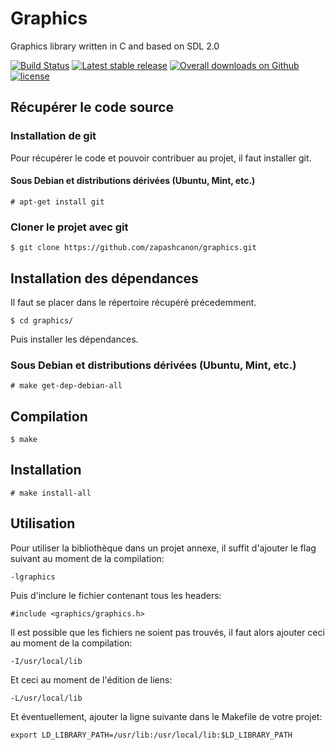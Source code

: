# Graphics

Graphics library written in C and based on SDL 2.0

[![Build Status](https://travis-ci.org/zapashcanon/graphics.svg?branch=master)](https://travis-ci.org/zapashcanon/graphics)
[![Latest stable release](https://img.shields.io/github/release/zapashcanon/graphics.svg?maxAge=2592000)](https://github.com/zapashcanon/graphics/releases)
[![Overall downloads on Github](https://img.shields.io/github/downloads/zapashcanon/graphics/total.svg?maxAge=2592000)](https://github.com/zapashcanon/graphics/releases)
[![license](https://img.shields.io/github/license/zapashcanon/graphics.svg?maxAge=2592000)](http://unlicense.org/)

## Récupérer le code source

### Installation de git

Pour récupérer le code et pouvoir contribuer au projet, il faut installer git.

#### Sous Debian et distributions dérivées (Ubuntu, Mint, etc.)

    # apt-get install git

### Cloner le projet avec git

    $ git clone https://github.com/zapashcanon/graphics.git

## Installation des dépendances

Il faut se placer dans le répertoire récupéré précedemment.

    $ cd graphics/

Puis installer les dépendances.

### Sous Debian et distributions dérivées (Ubuntu, Mint, etc.)

    # make get-dep-debian-all

## Compilation

    $ make

## Installation

    # make install-all

## Utilisation

Pour utiliser la bibliothèque dans un projet annexe, il suffit d'ajouter le flag suivant au moment de la compilation:

    -lgraphics

Puis d'inclure le fichier contenant tous les headers:

    #include <graphics/graphics.h>

Il est possible que les fichiers ne soient pas trouvés, il faut alors ajouter ceci au moment de la compilation:

    -I/usr/local/lib

Et ceci au moment de l'édition de liens:

    -L/usr/local/lib

Et éventuellement, ajouter la ligne suivante dans le Makefile de votre projet:

    export LD_LIBRARY_PATH=/usr/lib:/usr/local/lib:$LD_LIBRARY_PATH
